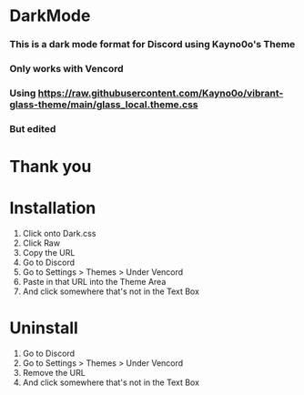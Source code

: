 # DarkMode
### This is a dark mode format for Discord using Kayno0o's Theme
### Only works with Vencord
### Using https://raw.githubusercontent.com/Kayno0o/vibrant-glass-theme/main/glass_local.theme.css
### But edited

# Thank you


# Installation
1. Click onto Dark.css 
2. Click Raw
3. Copy the URL 
4. Go to Discord
5. Go to Settings > Themes > Under Vencord
6. Paste in that URL into the Theme Area
7. And click somewhere that's not in the Text Box

# Uninstall
1. Go to Discord
2. Go to Settings > Themes > Under Vencord
3. Remove the URL
4. And click somewhere that's not in the Text Box
